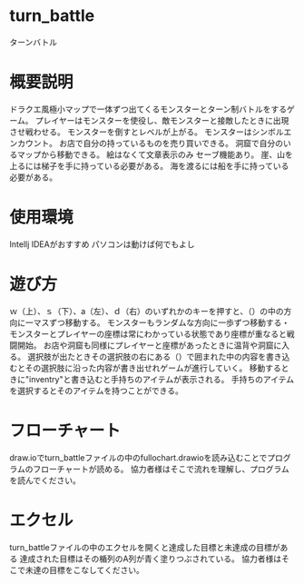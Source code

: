 # turn_battle
ターンバトル
# 概要説明
ドラクエ風極小マップで一体ずつ出てくるモンスターとターン制バトルをするゲーム。
プレイヤーはモンスターを使役し、敵モンスターと接敵したときに出現させ戦わせる。
モンスターを倒すとレベルが上がる。
モンスターはシンボルエンカウント。
お店で自分の持っているものを売り買いできる。
洞窟で自分のいるマップから移動できる。
絵はなくて文章表示のみ
セーブ機能あり。
崖、山を上るには梯子を手に持っている必要がある。
海を渡るには船を手に持っている必要がある。

# 使用環境
Intellj IDEAがおすすめ
パソコンは動けば何でもよし

# 遊び方
ｗ（上）、ｓ（下）、a（左）、ｄ（右）のいずれかのキーを押すと、（）の中の方向に一マスずつ移動する。
モンスターもランダムな方向に一歩ずつ移動する・
モンスターとプレイヤーの座標は常にわかっている状態であり座標が重なると戦闘開始。
お店や洞窟も同様にプレイヤーと座標があったときに温背や洞窟に入る。
選択肢が出たときその選択肢の右にある（）で囲まれた中の内容を書き込むとその選択肢に沿った内容が書き出せれゲームが進行していく。
移動するときに"inventry"と書き込むと手持ちのアイテムが表示される。
手持ちのアイテムを選択するとそのアイテムを持つことができる。

# フローチャート
draw.ioでturn_battleファイルの中のfullochart.drawioを読み込むことでプログラムのフローチャートが読める。
協力者様はそこで流れを理解し、プログラムを読んでください。

# エクセル
turn_battleファイルの中のエクセルを開くと達成した目標と未達成の目標がある
達成された目標はその楯列のA列が青く塗りつぶされている。
協力者様はそこで未達の目標をこなしてください。
